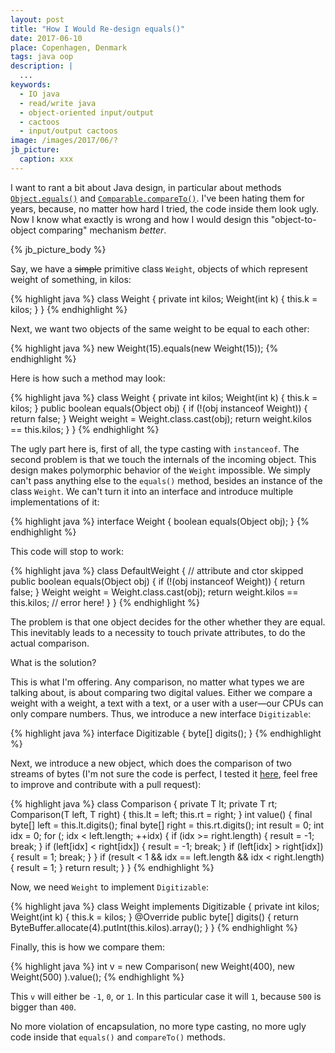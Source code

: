 ```yaml
---
layout: post
title: "How I Would Re-design equals()"
date: 2017-06-10
place: Copenhagen, Denmark
tags: java oop
description: |
  ...
keywords:
  - IO java
  - read/write java
  - object-oriented input/output
  - cactoos
  - input/output cactoos
image: /images/2017/06/?
jb_picture:
  caption: xxx
---
```


I want to rant a bit about Java design, in particular about methods
[`Object.equals()`](https://docs.oracle.com/javase/7/docs/api/java/lang/Object.html#equals%28java.lang.Object%29)
and
[`Comparable.compareTo()`](https://docs.oracle.com/javase/7/docs/api/java/lang/Comparable.html#compareTo%28T%29).
I've been hating them for years, because, no matter how hard
I tried, the code inside them look ugly. Now I know what exactly
is wrong and how I would design this "object-to-object comparing" mechanism
_better_.

<!--more-->

{% jb_picture_body %}

Say, we have a <del>simple</del> primitive class `Weight`, objects of which
represent weight of something, in kilos:

{% highlight java %}
class Weight {
  private int kilos;
  Weight(int k) {
    this.k = kilos;
  }
}
{% endhighlight %}

Next, we want two objects of the same weight to be equal to each other:

{% highlight java %}
new Weight(15).equals(new Weight(15));
{% endhighlight %}

Here is how such a method may look:

{% highlight java %}
class Weight {
  private int kilos;
  Weight(int k) {
    this.k = kilos;
  }
  public boolean equals(Object obj) {
    if (!(obj instanceof Weight)) {
      return false;
    }
    Weight weight = Weight.class.cast(obj);
    return weight.kilos == this.kilos;
  }
}
{% endhighlight %}

The ugly part here is, first of all, the type casting with `instanceof`. The second problem
is that we touch the internals of the incoming object. This design makes
polymorphic behavior of the `Weight` impossible. We simply can't pass
anything else to the `equals()` method, besides an instance of the
class `Weight`. We can't turn it into an interface and introduce
multiple implementations of it:

{% highlight java %}
interface Weight {
  boolean equals(Object obj);
}
{% endhighlight %}

This code will stop to work:

{% highlight java %}
class DefaultWeight {
  // attribute and ctor skipped
  public boolean equals(Object obj) {
    if (!(obj instanceof Weight)) {
      return false;
    }
    Weight weight = Weight.class.cast(obj);
    return weight.kilos == this.kilos; // error here!
  }
}
{% endhighlight %}

The problem is that one object decides for the other whether they are
equal. This inevitably leads to a necessity to touch private attributes,
to do the actual comparison.

What is the solution?

This is what I'm offering. Any comparison, no matter what types we
are talking about, is about comparing two digital values. Either we
compare a weight with a weight, a text with a text, or a user with a user&mdash;our
CPUs can only compare numbers. Thus, we introduce a new interface
`Digitizable`:

{% highlight java %}
interface Digitizable {
  byte[] digits();
}
{% endhighlight %}

Next, we introduce a new object, which does the comparison of
two streams of bytes (I'm not sure the code is perfect, I tested it
[here](),
feel free to improve and contribute with a pull request):

{% highlight java %}
class Comparison<T extends Digitizable> {
  private T lt;
  private T rt;
  Comparison(T left, T right) {
    this.lt = left;
    this.rt = right;
  }
  int value() {
    final byte[] left = this.lt.digits();
    final byte[] right = this.rt.digits();
    int result = 0;
    int idx = 0;
    for (; idx < left.length; ++idx) {
      if (idx >= right.length) {
        result = -1;
        break;
      }
      if (left[idx] < right[idx]) {
        result = -1;
        break;
      }
      if (left[idx] > right[idx]) {
        result = 1;
        break;
      }
    }
    if (result < 1 && idx == left.length
      && idx < right.length) {
      result = 1;
    }
    return result;
  }
}
{% endhighlight %}

Now, we need `Weight` to implement `Digitizable`:

{% highlight java %}
class Weight implements Digitizable {
  private int kilos;
  Weight(int k) {
    this.k = kilos;
  }
  @Override
  public byte[] digits() {
    return ByteBuffer.allocate(4).putInt(this.kilos).array();
  }
}
{% endhighlight %}

Finally, this is how we compare them:

{% highlight java %}
int v = new Comparison<Weight>(
  new Weight(400),
  new Weight(500)
).value();
{% endhighlight %}

This `v` will either be `-1`, `0`, or `1`. In this particular case it will `1`,
because `500` is bigger than `400`.

No more violation of encapsulation, no more type casting, no more
ugly code inside that `equals()` and `compareTo()` methods.

